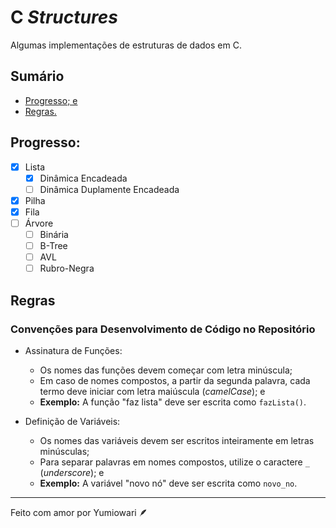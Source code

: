 # C _Structures_

Algumas implementações de estruturas de dados em C.

## Sumário

- [Progresso; e](#progresso)
- [Regras.](#regras)

## Progresso:

- [x] Lista
    - [x] Dinâmica Encadeada
    - [ ] Dinâmica Duplamente Encadeada
- [x] Pilha
- [x] Fila
- [ ] Árvore
    - [ ] Binária
    - [ ] B-Tree
    - [ ] AVL
    - [ ] Rubro-Negra

## Regras

### Convenções para Desenvolvimento de Código no Repositório

- Assinatura de Funções:

    - Os nomes das funções devem começar com letra minúscula;
    - Em caso de nomes compostos, a partir da segunda palavra, cada termo deve iniciar com letra maiúscula (_camelCase_); e
    - **Exemplo:** A função "faz lista" deve ser escrita como `fazLista()`.

- Definição de Variáveis:

    - Os nomes das variáveis devem ser escritos inteiramente em letras minúsculas;
    - Para separar palavras em nomes compostos, utilize o caractere `_` (_underscore_); e
    - **Exemplo:** A variável "novo nó" deve ser escrita como `novo_no`.  


---

Feito com amor por Yumiowari 🪶
